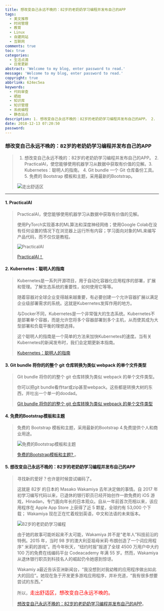```yaml
---
title: 想改变自己永远不晚的：82岁的老奶奶学习编程并发布自己的APP
tags:
  - 美文推荐
  - 时间管理
  - 教育
  - Linux
  - 自建网站
  - 互联网
comments: true
toc: true
categories:
  - 生活点滴
  - 日常更新
abstract: 'Welcome to my blog, enter password to read.'
message: 'Welcome to my blog, enter password to read.'
copyright: true
abbrlink: 624ec5ea
keywords:
  - 代码审查
  - 晒娃
  - 知识库
  - 知识管理
  - 系统编程
  - 静态站点
description: 1. 想改变自己永远不晚的：82岁的老奶奶学习编程并发布自己的APP。 2.  PracticalAI，使您能够使用机器学习从数据中获取有价值的见解。3. Kubernetes：聪明人的指南。 4. Git bundle 一个 Git 仓库备份工具。  5. 免费的 Bootstrap 模板和主题，采用最新的Bootstrap。
date: 2018-12-13 07:20:50
password:
---
```

<script type="text/javascript" src="/js/src/bai.js"></script>

### 想改变自己永远不晚的：82岁的老奶奶学习编程并发布自己的APP
>  1. 想改变自己永远不晚的：82岁的老奶奶学习编程并发布自己的APP。 2.  PracticalAI，使您能够使用机器学习从数据中获取有价值的见解。3. Kubernetes：聪明人的指南。 4. Git bundle 一个 Git 仓库备份工具。  5. 免费的 Bootstrap 模板和主题，采用最新的Bootstrap。
>
> ![走出舒适区](/images/159/006tNbRwgy1fy4pd3n3tbj30xc0m8q5k.jpg)

---
#### 1. PracticalAI
> PracticalAI，使您能够使用机器学习从数据中获取有价值的见解。
>
> 使用PyTorch实现基本的ML算法和深度神经网络；使用Google Colab在没有任何设置的情况下在浏览器上运行所有内容；学习面向对象的ML来编写产品代码，而不仅仅是教程。
>
> ![PracticalAI](/images/159/006tNbRwgy1fy4ouwdmdtj30u00uy0vt.jpg)
>
> [PracticalAI！](https://github.com/GokuMohandas/practicalAI)

#### 2. Kubernetes：聪明人的指南
> Kubernetes是一系列开源项目，用于自动化容器化应用程序的部署，扩展和管理。了解生态系统的重要性，如何使用它等等。
>
> 随着容器对全球企业变得越来越重要，有必要创建一个允许容器扩展以满足企业级部署需求的系统。这就是Kubernetes发挥作用的地方。
>
>与Docker不同，Kubernetes是一个非常强大的生态系统。Kubernetes不是部署单个容器，而是允许您将多个容器部署到多个主机，从而使其成为大型部署和负载平衡的理想选择。
>
> 这个聪明人的指南是一个简单的方法来加快Kubernetes的速度。当有关Kubernetes的新闻发布时，我们会定期更新本指南。
>
> [Kubernetes：聪明人的指南](https://www.techrepublic.com/article/kubernetes-the-smart-persons-guide/)

#### 3. Git bundle 将你的的整个 git 仓库转换为类似 webpack 的单个文件类型
> Git bundle 将你的的整个 git 仓库转换为类似 webpack 的单个文件类型。
>
> 你可以把git bundle看作tar或zip甚至webpack。这些都是转换大树的东西，并吐出一个单一的doodad。
>
> [Git bundle 将你的的整个 git 仓库转换为类似 webpack 的单个文件类型](http://blog.tplus1.com/blog/2018/12/11/git-bundle-converts-your-whole-repository-into-a-single-file-kind-of-like-webpack/)

#### 4. 免费的Bootstrap模板和主题
> 免费的 Bootstrap 模板和主题，采用最新的Bootstrap 4.免费提供个人和商业用途。
>
> ![免费的Bootstrap模板和主题](/images/159/006tNbRwgy1fy4p1ect08j30ue0nqta0.jpg)
>
> [免费的Bootstrap模板和主题? ](https://mdbootstrap.com/freebies/)。

#### 5. 想改变自己永远不晚的：82岁的老奶奶学习编程并发布自己的APP
> 寻找新的爱好？也许是时候尝试编码了。
>
> 这就是 82岁 的日本的 Masako Wakamiya 去年决定做的事情。自 2017 年初学习编写代码以来，已退休的银行职员已经开始创作一款免费的 iOS 游戏，Hinadan，专门面向年长的日本观众。自从一年前首次亮相以来，该应用程序在 Apple App Store 上获得了近 5 颗星，全球约有 53,000 个下载； Wakamiya 现在正在忙着规划英语，中文和法语的未来版本。
>
> ![82岁的老奶奶学习编程](/images/159/006tNbRwgy1fy4p8xzscvj30vo0i7tar.jpg)
>
> 由于她的故事可能听起来不太可能，Wakamiya 并不是“老年人”科技前沿的特例。2015 年，当时 98 岁的澳大利亚祖母米莉·布朗创造了一个词应用程序“ 米莉的游戏”。而今年秋天，“纽约时报”报道了全球 4500 万用户中大约 100 万的免费在线编码平台 Codeacademy 年满 55 岁。然而，Wakamiya 从退休银行职员到科技名人的崛起仍令她感到惊讶。
>
> Wakamiy a最近告诉亚洲新闻台，“我没想到对我幼稚的应用程序做出如此大的回应”。她现在急于开发更多游戏应用程序，并补充道，“我有很多想要尝试的东西。”
>
> 所以，<font color=red size=3>走出舒适区，想改变自己永远不晚的。</font>
>
> [想改变自己永远不晚的：82岁的老奶奶学习编程并发布自己的APP](https://www.aarp.org/work/working-at-50-plus/info-2018/worlds-oldest-app-developer-fd.html)。




